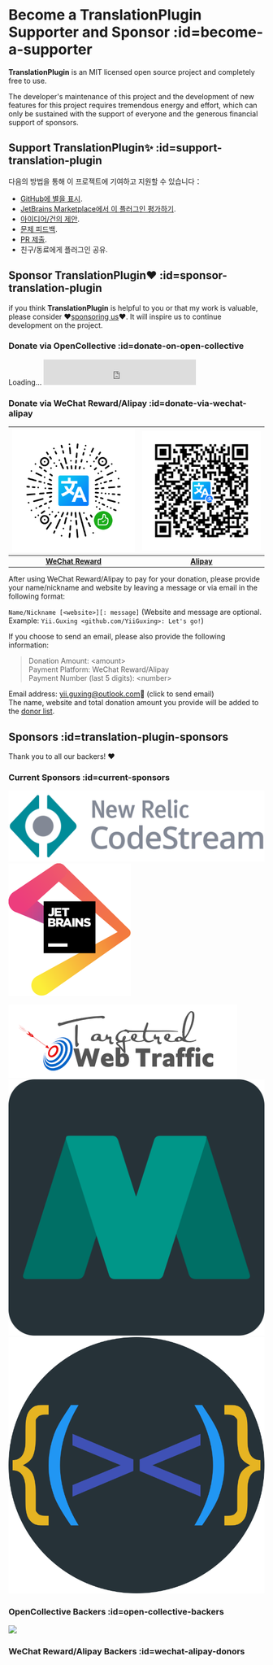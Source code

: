 # Become a TranslationPlugin Supporter and Sponsor :id=become-a-supporter

**TranslationPlugin** is an MIT licensed open source project and completely free to use.

The developer's maintenance of this project and the development of new features for this project requires tremendous
energy and effort, which can only be sustained with the support of everyone and the generous financial support of
sponsors.

## Support TranslationPlugin✨ :id=support-translation-plugin

다음의 방법을 통해 이 프로젝트에 기여하고 지원할 수 있습니다：

- [GitHub에 별을 표시](https://github.com/YiiGuxing/TranslationPlugin).
- [JetBrains Marketplace에서 이 플러그인 평가하기](https://plugins.jetbrains.com/plugin/8579-translation/reviews).
- [아이디어/건의 제안](https://github.com/YiiGuxing/TranslationPlugin/discussions/categories/ideas).
- [문제 피드백](https://github.com/YiiGuxing/TranslationPlugin/issues/new/choose).
- [PR 제출](https://github.com/YiiGuxing/TranslationPlugin).
- 친구/동료에게 플러그인 공유.

## Sponsor TranslationPlugin❤️ :id=sponsor-translation-plugin

if you think **TranslationPlugin** is helpful to you or that my work is valuable, please consider
❤️[sponsoring us](#sponsor-translation-plugin)❤️. It will inspire us to continue development on the project.

### Donate via OpenCollective :id=donate-on-open-collective

<div class="open-collective-donate-button">
  <span>Loading...</span>
  <iframe src="https://opencollective.com/translation-plugin/donate/button?color=blue" width="300" height="50" frameborder="0"></iframe>
</div>

### Donate via WeChat Reward/Alipay :id=donate-via-wechat-alipay

<div class="donate-qr-code">

| [![WeChat Reward](../img/donating_wechat_pay.svg)](https://pay.weixin.qq.com/index.php/public/wechatpay_en) | [![Alipay](../img/donating_alipay.svg)](https://global.alipay.com) |
|:-----------------------------------------------------------------------------------------------------------:|:------------------------------------------------------------------:|
|                [**WeChat Reward**](https://pay.weixin.qq.com/index.php/public/wechatpay_en)                 |              [**Alipay**](https://global.alipay.com)               |

</div>

After using WeChat Reward/Alipay to pay for your donation, please provide your name/nickname and website by leaving a
message or via email in the following format:

`Name/Nickname [<website>][: message]` (Website and message are optional. Example: `Yii.Guxing <github.com/YiiGuxing>:
Let's go!`)

If you choose to send an email, please also provide the following information:
> Donation Amount: \<amount>  
> Payment Platform: WeChat Reward/Alipay  
> Payment Number (last 5 digits): \<number>

Email address: [yii.guxing@outlook.com](mailto:yii.guxing@outlook.com?subject=Donate&body=Name%2FNickname%3Cwebsite%3E%3A%20%3Cmessage%3E%0D%0DDonation%20Amount%3A%20%3Camount%3E%0DPayment%20Platform%3A%20Alipay%2FWeChat%20Reward%0DPayment%20Number%20%28last%205%20digits%29%3A%20%3Cnumber%3E%0D%0D)📨 (click to send email)  
The name, website and total donation amount you provide will be added to the [donor list](#wechat-alipay-donors).

## Sponsors :id=translation-plugin-sponsors

Thank you to all our backers! ❤️

### Current Sponsors :id=current-sponsors

<div class="sponsors gold">

[![New Relic CodeStream](../img/sponsor_new_relic_code_stream.svg ':class=active')](https://sponsorlink.codestream.com/?utm_source=jbmarket&utm_campaign=translation&utm_medium=banner 'New Relic CodeStream')
[![JetBrains](../img/jetbrains.svg)](https://www.jetbrains.com/?from=TranslationPlugin 'JetBrains')

</div>
<div class="sponsors">

[![Targeted Web Traffic](../img/sponsor_targeted_web_traffic.png)](https://www.targetedwebtraffic.com/?from=TranslationPlugin 'Targeted Web Traffic')
[![Atom Material Themes & Plugins](../img/sponsor_atom_material_themes.svg)](https://material-theme.com/?utm_source=opencollective&utm_medium=github&utm_campaign=translation-plugin 'Atom Material Themes & Plugins')
[![Intellij Rainbow Brackets](../img/sponsor_intellij_rainbow_brackets.svg)](https://github.com/izhangzhihao/intellij-rainbow-brackets 'Intellij Rainbow Brackets')

</div>

### OpenCollective Backers :id=open-collective-backers

[![](https://opencollective.com/translation-plugin/individuals.svg?width=900&button=false)](https://opencollective.com/translation-plugin/donate)

### WeChat Reward/Alipay Backers :id=wechat-alipay-donors

<div class="wechat-alipay-donors"><script src="js/patrons.js" async></script></div>